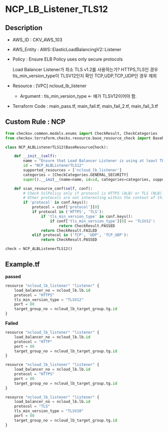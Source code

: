 # NCP_LB_Listener_TLS12

## Description

- AWS_ID : CKV_AWS_103
- AWS_Entity : AWS::ElasticLoadBalancingV2::Listener
- Policy : Ensure ELB Policy uses only secure protocols
    
    Load Balancer Listener가 최소 TLS v1.2를 사용하는가?
    HTTPS,TLS인 경우 tls_min_version_type이 TLSV12인지 확인
    TCP,UDP,TCP_UDP인 경우 제외
    
- Resource : [VPC] ncloud_lb_listener
    - Argument : tls_min_version_type ← 얘가 TLSV12이어야 함.
- Terraform Code : main_pass.tf, main_fail.tf, main_fail_2.tf, main_fail_3.tf
## Custom Rule : NCP

```python
from checkov.common.models.enums import CheckResult, CheckCategories
from checkov.terraform.checks.resource.base_resource_check import BaseResourceCheck

class NCP_ALBListenerTLS12(BaseResourceCheck):

    def __init__(self):
        name = "Ensure that Load Balancer Listener is using at least TLS v1.2"
        id = "NCP_ALBListenerTLS12"
        supported_resources = ['ncloud_lb_listener']
        categories = [CheckCategories.GENERAL_SECURITY]
        super().__init__(name=name, id=id, categories=categories, supported_resources=supported_resources)

    def scan_resource_conf(self, conf):
        # Check SslPolicy only if protocol is HTTPS (ALB) or TLS (NLB).
        # Other protocols are not interesting within the context of this check.
        if 'protocol' in conf.keys():
            protocol = conf['protocol'][0]
            if protocol in ('HTTPS', 'TLS'):
                if 'tls_min_version_type' in conf.keys():
                    if conf['tls_min_version_type'][0] == 'TLSV12':
                        return CheckResult.PASSED
                return CheckResult.FAILED
            elif protocol in ('TCP', 'UDP', 'TCP_UDP'):
                return CheckResult.PASSED

check = NCP_ALBListenerTLS12()
```

## Example.tf

**passed**

```python
resource "ncloud_lb_listener" "listener" {
    load_balancer_no = ncloud_lb.lb.id
    protocol = "HTTPS"
    tls_min_version_type = "TLSV12"
    port = 80
    target_group_no = ncloud_lb_target_group.tg.id
}
```

**Failed**

```python
resource "ncloud_lb_listener" "listener" {
    load_balancer_no = ncloud_lb.lb.id
    protocol = "HTTP"
    port = 80
    target_group_no = ncloud_lb_target_group.tg.id
}
```

```python
resource "ncloud_lb_listener" "listener" {
    load_balancer_no = ncloud_lb.lb.id
    protocol = "HTTPS"
    port = 80
    target_group_no = ncloud_lb_target_group.tg.id
}
```

```python
resource "ncloud_lb_listener" "listener" {
    load_balancer_no = ncloud_lb.lb.id
    protocol = "TLS"
    tls_min_version_type = "TLSV10"
    port = 80
    target_group_no = ncloud_lb_target_group.tg.id
}
```